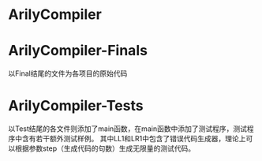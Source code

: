 # ArilyCompiler

# ArilyCompiler-Finals
以Final结尾的文件为各项目的原始代码

# ArilyCompiler-Tests
以Test结尾的各文件则添加了main函数，在main函数中添加了测试程序，测试程序中含有若干额外测试样例。
其中LL1和LR1中包含了错误代码生成器，理论上可以根据参数step（生成代码的句数）生成无限量的测试代码。
